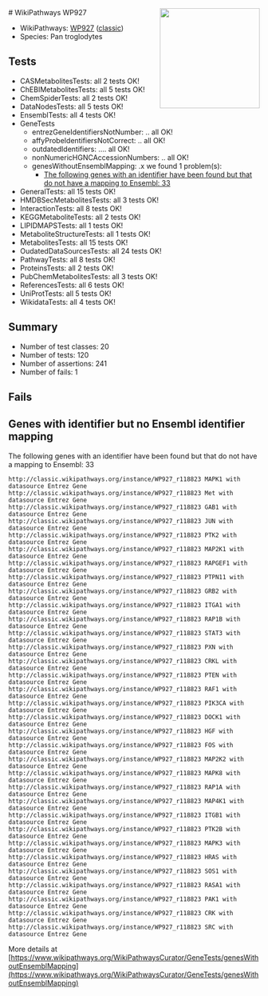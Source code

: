 <img style="float: right; width: 200px" src="https://upload.wikimedia.org/wikipedia/commons/thumb/8/83/Wplogo_with_text_500.png/640px-Wplogo_with_text_500.png" />
# WikiPathways WP927

* WikiPathways: [WP927](https://wikipathways.org/pathways/WP927) ([classic](https://classic.wikipathways.org/instance/WP927))
* Species: Pan troglodytes
## Tests
* CASMetabolitesTests: all 2 tests OK!
* ChEBIMetabolitesTests: all 5 tests OK!
* ChemSpiderTests: all 2 tests OK!
* DataNodesTests: all 5 tests OK!
* EnsemblTests: all 4 tests OK!
* GeneTests
    * entrezGeneIdentifiersNotNumber: .. all OK!
    * affyProbeIdentifiersNotCorrect: .. all OK!
    * outdatedIdentifiers: .... all OK!
    * nonNumericHGNCAccessionNumbers: .. all OK!
    * genesWithoutEnsemblMapping: .x we found 1 problem(s):
        * [The following genes with an identifier have been found but that do not have a mapping to Ensembl: 33](#c4e5434e)
* GeneralTests: all 15 tests OK!
* HMDBSecMetabolitesTests: all 3 tests OK!
* InteractionTests: all 8 tests OK!
* KEGGMetaboliteTests: all 2 tests OK!
* LIPIDMAPSTests: all 1 tests OK!
* MetaboliteStructureTests: all 1 tests OK!
* MetabolitesTests: all 15 tests OK!
* OudatedDataSourcesTests: all 24 tests OK!
* PathwayTests: all 8 tests OK!
* ProteinsTests: all 2 tests OK!
* PubChemMetabolitesTests: all 3 tests OK!
* ReferencesTests: all 6 tests OK!
* UniProtTests: all 5 tests OK!
* WikidataTests: all 4 tests OK!


## Summary

* Number of test classes: 20
* Number of tests: 120
* Number of assertions: 241
* Number of fails: 1

## Fails

<a name="c4e5434e" />

## Genes with identifier but no Ensembl identifier mapping

The following genes with an identifier have been found but that do not have a mapping to Ensembl: 33
```
http://classic.wikipathways.org/instance/WP927_r118823 MAPK1 with datasource Entrez Gene
http://classic.wikipathways.org/instance/WP927_r118823 Met with datasource Entrez Gene
http://classic.wikipathways.org/instance/WP927_r118823 GAB1 with datasource Entrez Gene
http://classic.wikipathways.org/instance/WP927_r118823 JUN with datasource Entrez Gene
http://classic.wikipathways.org/instance/WP927_r118823 PTK2 with datasource Entrez Gene
http://classic.wikipathways.org/instance/WP927_r118823 MAP2K1 with datasource Entrez Gene
http://classic.wikipathways.org/instance/WP927_r118823 RAPGEF1 with datasource Entrez Gene
http://classic.wikipathways.org/instance/WP927_r118823 PTPN11 with datasource Entrez Gene
http://classic.wikipathways.org/instance/WP927_r118823 GRB2 with datasource Entrez Gene
http://classic.wikipathways.org/instance/WP927_r118823 ITGA1 with datasource Entrez Gene
http://classic.wikipathways.org/instance/WP927_r118823 RAP1B with datasource Entrez Gene
http://classic.wikipathways.org/instance/WP927_r118823 STAT3 with datasource Entrez Gene
http://classic.wikipathways.org/instance/WP927_r118823 PXN with datasource Entrez Gene
http://classic.wikipathways.org/instance/WP927_r118823 CRKL with datasource Entrez Gene
http://classic.wikipathways.org/instance/WP927_r118823 PTEN with datasource Entrez Gene
http://classic.wikipathways.org/instance/WP927_r118823 RAF1 with datasource Entrez Gene
http://classic.wikipathways.org/instance/WP927_r118823 PIK3CA with datasource Entrez Gene
http://classic.wikipathways.org/instance/WP927_r118823 DOCK1 with datasource Entrez Gene
http://classic.wikipathways.org/instance/WP927_r118823 HGF with datasource Entrez Gene
http://classic.wikipathways.org/instance/WP927_r118823 FOS with datasource Entrez Gene
http://classic.wikipathways.org/instance/WP927_r118823 MAP2K2 with datasource Entrez Gene
http://classic.wikipathways.org/instance/WP927_r118823 MAPK8 with datasource Entrez Gene
http://classic.wikipathways.org/instance/WP927_r118823 RAP1A with datasource Entrez Gene
http://classic.wikipathways.org/instance/WP927_r118823 MAP4K1 with datasource Entrez Gene
http://classic.wikipathways.org/instance/WP927_r118823 ITGB1 with datasource Entrez Gene
http://classic.wikipathways.org/instance/WP927_r118823 PTK2B with datasource Entrez Gene
http://classic.wikipathways.org/instance/WP927_r118823 MAPK3 with datasource Entrez Gene
http://classic.wikipathways.org/instance/WP927_r118823 HRAS with datasource Entrez Gene
http://classic.wikipathways.org/instance/WP927_r118823 SOS1 with datasource Entrez Gene
http://classic.wikipathways.org/instance/WP927_r118823 RASA1 with datasource Entrez Gene
http://classic.wikipathways.org/instance/WP927_r118823 PAK1 with datasource Entrez Gene
http://classic.wikipathways.org/instance/WP927_r118823 CRK with datasource Entrez Gene
http://classic.wikipathways.org/instance/WP927_r118823 SRC with datasource Entrez Gene
```

More details at [https://www.wikipathways.org/WikiPathwaysCurator/GeneTests/genesWithoutEnsemblMapping](https://www.wikipathways.org/WikiPathwaysCurator/GeneTests/genesWithoutEnsemblMapping)

